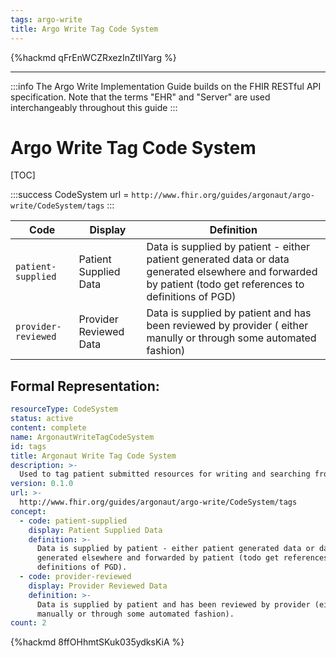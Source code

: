 ```yaml
---
tags: argo-write
title: Argo Write Tag Code System
---
```


{%hackmd qFrEnWCZRxezInZtIIYarg %}

---

:::info
The Argo Write Implementation Guide builds on the FHIR RESTful API specification. Note that the terms "EHR" and "Server" are used interchangeably throughout this guide
:::

# Argo Write Tag Code System

[TOC]

:::success
CodeSystem url = `http://www.fhir.org/guides/argonaut/argo-write/CodeSystem/tags`
:::

|Code|Display|Definition|
|---|---|---|
|`patient-supplied`|Patient Supplied Data|Data is supplied by patient - either patient generated data or data generated elsewhere and forwarded by patient (todo get references to definitions of PGD)|
|`provider-reviewed`|Provider Reviewed Data|Data is supplied by patient and has been reviewed by provider ( either manully or through some automated fashion)|

## Formal Representation:

~~~yaml
resourceType: CodeSystem
status: active
content: complete
name: ArgonautWriteTagCodeSystem
id: tags
title: Argonaut Write Tag Code System
description: >-
  Used to tag patient submitted resources for writing and searching from EHRs
version: 0.1.0
url: >-
  http://www.fhir.org/guides/argonaut/argo-write/CodeSystem/tags
concept:
  - code: patient-supplied
    display: Patient Supplied Data
    definition: >-
      Data is supplied by patient - either patient generated data or data
      generated elsewhere and forwarded by patient (todo get references to
      definitions of PGD).
  - code: provider-reviewed
    display: Provider Reviewed Data
    definition: >-
      Data is supplied by patient and has been reviewed by provider (either
      manually or through some automated fashion).
count: 2
~~~


{%hackmd 8ffOHhmtSKuk035ydksKiA %}